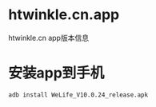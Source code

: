 # htwinkle.cn.app

htwinkle.cn app版本信息

# 安装app到手机

```shell
adb install WeLife_V10.0.24_release.apk
```
